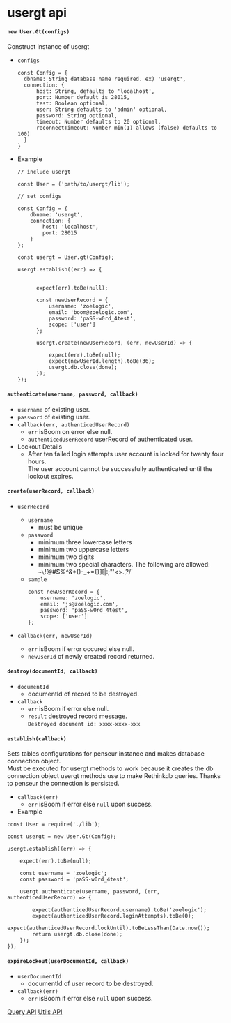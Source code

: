 # usergt api

#### `new User.Gt(configs)`

Construct instance of usergt<br/>

* `configs`
  ```
  const Config = {
    dbname: String database name required. ex) 'usergt',
    connection: {
        host: String, defaults to 'localhost',
        port: Number default is 28015,
        test: Boolean optional,
        user: String defaults to 'admin' optional,
        password: String optional,
        timeout: Number defaults to 20 optional,
        reconnectTimeout: Number min(1) allows (false) defaults to 100)
    }
  } 
  ```

* Example<br/>
  ```
  // include usergt

  const User = ('path/to/usergt/lib');

  // set configs

  const Config = {
      dbname: 'usergt',
      connection: {
          host: 'localhost',
          port: 28015
      }
  };

  const usergt = User.gt(Config);

  usergt.establish((err) => {
  

        expect(err).toBe(null);

        const newUserRecord = {
            username: 'zoelogic',
            email: 'boom@zoelogic.com',
            password: 'paSS-w0rd_4test',
            scope: ['user']
        };

        usergt.create(newUserRecord, (err, newUserId) => {

            expect(err).toBe(null);
            expect(newUserId.length).toBe(36);
            usergt.db.close(done);
        });
  });
  ```

#### `authenticate(username, password, callback)`
* `username` of existing user.
* `password` of existing user.
* `callback(err, authenticedUserRecord)`
  - `err` isBoom on error else null.
  - `authenticedUserRecord` userRecord of authenticated user.
* Lockout Details
  - After ten failed login attempts user account is locked for twenty four hours.<br/>
    The user account cannot be successfully authenticated until the lockout expires.

#### `create(userRecord, callback)`
* `userRecord`
  - `username`
    * must be unique
  - `password` 
    * minimum three lowercase letters
    * minimum two uppercase letters
    * minimum two digits 
    * minimum two special characters. The following are allowed: `~\`!@#$%^&*()-_+={}][|\:;"'<>.,?/`
  - `sample`<br/>
    ```
    const newUserRecord = {
        username: 'zoelogic',
        email: 'js@zoelogic.com',
        password: 'paSS-w0rd_4test',
        scope: ['user']
    };
    ```

* `callback(err, newUserId)`
  - `err` isBoom if error occured else null.
  - `newUserId` of newly created record returned.


#### `destroy(documentId, callback)`
* `documentId`
  - documentId of record to be destroyed. 
* `callback`
  - `err` isBoom if error else null.
  - `result` destroyed record message.<br/>
    `Destroyed document id: xxxx-xxxx-xxx`

#### `establish(callback)`
Sets tables configurations for penseur instance and makes database connection object.<br/>
Must be executed for usergt methods to work because it creates the db connection object
usergt methods use to make Rethinkdb queries. Thanks to penseur the connection is persisted.

* `callback(err)`
  - `err` isBoom if error else `null` upon success.
* Example
```
const User = require('./lib');

const usergt = new User.Gt(Config);

usergt.establish((err) => {

    expect(err).toBe(null);

    const username = 'zoelogic';
    const password = 'paSS-w0rd_4test';

    usergt.authenticate(username, password, (err, authenticedUserRecord) => {

        expect(authenticedUserRecord.username).toBe('zoelogic');
        expect(authenticedUserRecord.loginAttempts).toBe(0);
        expect(authenticedUserRecord.lockUntil).toBeLessThan(Date.now());
        return usergt.db.close(done);
    });
});
```
   
#### `expireLockout(userDocumentId, callback)`
* `userDocumentId`
  - documentId of user record to be destroyed. 
* `callback(err)`
  - `err` isBoom if error else `null` upon success.



[Query API](APIQuery.md)
[Utils API](APIUtils.md)

